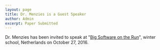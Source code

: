 ```yaml
---
layout: page
title: Dr. Menzies is a Guest Speaker
author: Admin
excerpt: Paper Submitted
---
```


Dr. Menzies has been invited to speak at "[Big Software on the Run](http://www.3tu-bsr.nl/doku.php?id=bsr-ws2016:speakers)", winter school, Netherlands on October 27, 2016. 